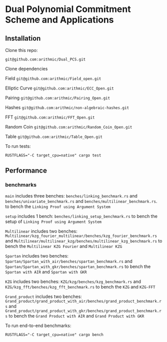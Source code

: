 # Dual Polynomial Commitment Scheme and Applications

## Installation

Clone this repo:

`git@github.com:arithmic/Dual_PCS.git`

Clone dependencies

Field
`git@github.com:arithmic/Field_open.git`

Elliptic Curve
`git@github.com:arithmic/ECC_Open.git`

Pairing
`git@github.com:arithmic/Pairing_Open.git`

Hashes
`git@github.com:arithmic/non-algebraic-hashes.git`

FFT
`git@github.com:arithmic/FFT_Open.git`

Random Coin
`git@github.com:arithmic/Random_Coin_Open.git`

Table
`git@github.com:arithmic/Table_Open.git`

To run tests:

```text
RUSTFLAGS="-C target_cpu=native" cargo test
```

## Performance

### benchmarks

`main` includes three benches: `benches/linking_benchmark.rs` and `benches/univariate_benchmark.rs` and `benches/multilinear_benchmark.rs`. to bench the `Linking Proof using Argument System`

`setup` includes 1 bench: `benches/linking_setup_benchmark.rs` to bench the setup of `Linking Proof using Argument System`

`Multilinear` includes two benches: `Multilinear/kzg_fourier_multilinear/benches/kzg_fourier_benchmark.rs` and `Multilinear/multilinear_kzg/benches/multilinear_kzg_benchmark.rs` to bench the `Multilinear KZG Fourier` and `Multilinear KZG`

`Spartan` includes two benches: `Spartan/Spartan_with_air/benches/spartan_benchmark.rs` and `Spartan/Spartan_with_gkr/benches/spartan_benchmark.rs` to bench the `Spartan with AIR` and `Spartan with GKR`

`KZG` includes two benches: `KZG/kzg/benches/kzg_benchmark.rs` and `KZG/kzg_fft/benches/kzg_fft_benchmark.rs` to bench the `KZG` and `KZG-FFT`

`Grand_product` includes two benches: `Grand_product/grand_product_with_air/benches/grand_product_benchmark.rs` and `Grand_product/grand_product_with_gkr/benches/grand_product_benchmark.rs` to bench the `Grand Product with AIR` and `Grand Product with GKR`

To run end-to-end benchmarks:

```text
RUSTFLAGS="-C target_cpu=native" cargo bench
```

